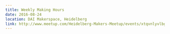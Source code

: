 ```yaml
---
title: Weekly Making Hours
date: 2016-08-24
location: DAI Makerspace, Heidelberg
link: http://www.meetup.com/Heidelberg-Makers-Meetup/events/xtqvnlyvlbgc/
---
```

